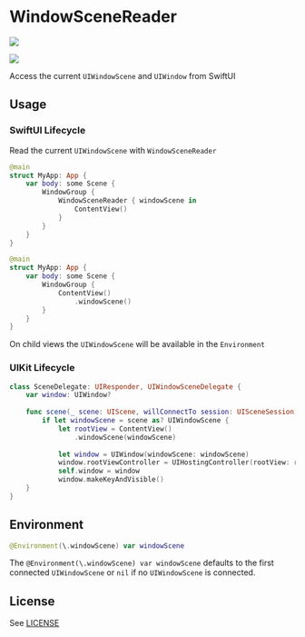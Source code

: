 # WindowSceneReader

[![](https://img.shields.io/endpoint?url=https%3A%2F%2Fswiftpackageindex.com%2Fapi%2Fpackages%2Fdivadretlaw%2FWindowSceneReader%2Fbadge%3Ftype%3Dplatforms)](https://swiftpackageindex.com/divadretlaw/WindowSceneReader)

[![](https://img.shields.io/endpoint?url=https%3A%2F%2Fswiftpackageindex.com%2Fapi%2Fpackages%2Fdivadretlaw%2FWindowSceneReader%2Fbadge%3Ftype%3Dswift-versions)](https://swiftpackageindex.com/divadretlaw/WindowSceneReader)

Access the current `UIWindowScene` and `UIWindow` from SwiftUI

## Usage

### SwiftUI Lifecycle

Read the current `UIWindowScene` with `WindowSceneReader`

```swift
@main
struct MyApp: App {
    var body: some Scene {
        WindowGroup {
            WindowSceneReader { windowScene in
                ContentView()
            }
        }
    }
}
```

```swift
@main
struct MyApp: App {
    var body: some Scene {
        WindowGroup {
            ContentView()
                .windowScene()
        }
    }
}
```

On child views the `UIWindowScene` will be available in the `Environment`

### UIKit Lifecycle

```swift
class SceneDelegate: UIResponder, UIWindowSceneDelegate {
    var window: UIWindow?
    
    func scene(_ scene: UIScene, willConnectTo session: UISceneSession, options connectionOptions: UIScene.ConnectionOptions) {
        if let windowScene = scene as? UIWindowScene {
            let rootView = ContentView()
                .windowScene(windowScene)
            
            let window = UIWindow(windowScene: windowScene)
            window.rootViewController = UIHostingController(rootView: rootView)
            self.window = window
            window.makeKeyAndVisible()
    }
}
```

## Environment

```swift
@Environment(\.windowScene) var windowScene
```

The `@Environment(\.windowScene) var windowScene` defaults to the first connected `UIWindowScene` or `nil` if no `UIWindowScene` is connected.

## License

See [LICENSE](LICENSE)

